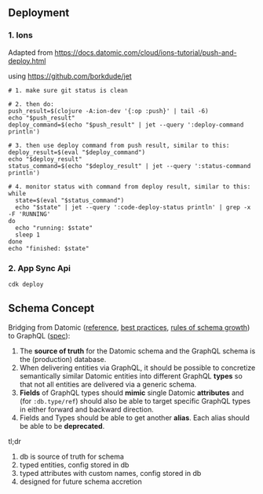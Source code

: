 ## Deployment

### 1. Ions

Adapted from https://docs.datomic.com/cloud/ions-tutorial/push-and-deploy.html

using https://github.com/borkdude/jet

```shell
# 1. make sure git status is clean

# 2. then do:
push_result=$(clojure -A:ion-dev '{:op :push}' | tail -6)
echo "$push_result"
deploy_command=$(echo "$push_result" | jet --query ':deploy-command println')

# 3. then use deploy command from push result, similar to this:
deploy_result=$(eval "$deploy_command")
echo "$deploy_result"
status_command=$(echo "$deploy_result" | jet --query ':status-command println')

# 4. monitor status with command from deploy result, similar to this:
while
  state=$(eval "$status_command")
  echo "$state" | jet --query ':code-deploy-status println' | grep -x -F 'RUNNING'
do
  echo "running: $state"
  sleep 1
done
echo "finished: $state"
```

### 2. App Sync Api

```shell
cdk deploy
```

## Schema Concept

Bridging from Datomic 
([reference](https://docs.datomic.com/cloud/schema/schema-reference.html),
[best practices](https://docs.datomic.com/cloud/best.html), 
[rules of schema growth](https://blog.datomic.com/2017/01/the-ten-rules-of-schema-growth.html)) 
to GraphQL ([spec](https://spec.graphql.org/June2018/)):

1. The **source of truth** for the Datomic schema and the GraphQL schema is the (production) database.
2. When delivering entities via GraphQL, it should be possible to concretize semantically similar Datomic entities into different GraphQL **types** so that not all entities are delivered via a generic schema.
3. **Fields** of GraphQL types should **mimic** single Datomic **attributes** and (for `:db.type/ref`) should also be able to target specific GraphQL types in either forward and backward direction.
4. Fields and Types should be able to get another **alias**. Each alias should be able to be **deprecated**.

tl;dr

1. db is source of truth for schema
2. typed entities, config stored in db
3. typed attributes with custom names, config stored in db
4. designed for future schema accretion